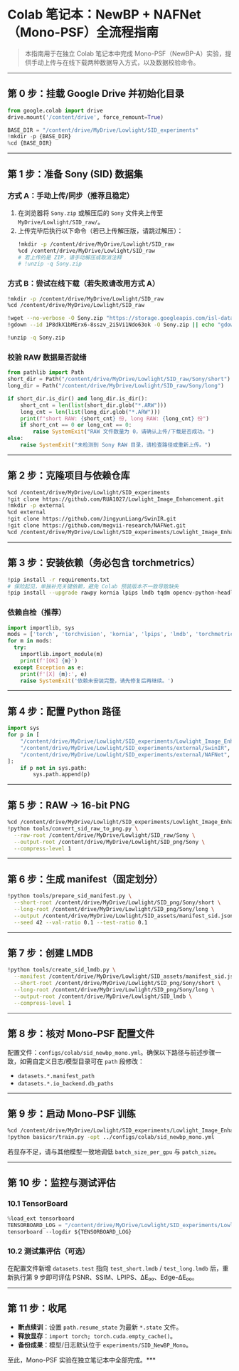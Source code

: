 # Colab 笔记本：NewBP + NAFNet（Mono-PSF）全流程指南

> 本指南用于在独立 Colab 笔记本中完成 Mono-PSF（NewBP-A）实验，提供手动上传与在线下载两种数据导入方式，以及数据校验命令。

---

## 第 0 步：挂载 Google Drive 并初始化目录

```python
from google.colab import drive
drive.mount('/content/drive', force_remount=True)

BASE_DIR = "/content/drive/MyDrive/Lowlight/SID_experiments"
!mkdir -p {BASE_DIR}
%cd {BASE_DIR}
```

---

## 第 1 步：准备 Sony (SID) 数据集

### 方式 A：手动上传/同步（推荐且稳定）
1. 在浏览器将 `Sony.zip` 或解压后的 `Sony` 文件夹上传至 `MyDrive/Lowlight/SID_raw/`。
2. 上传完毕后执行以下命令（若已上传解压版，请跳过解压）：
   ```bash
   !mkdir -p /content/drive/MyDrive/Lowlight/SID_raw
   %cd /content/drive/MyDrive/Lowlight/SID_raw
   # 若上传的是 ZIP，请手动解压或取消注释
   # !unzip -q Sony.zip
   ```

### 方式 B：尝试在线下载（若失败请改用方式 A）
```bash
!mkdir -p /content/drive/MyDrive/Lowlight/SID_raw
%cd /content/drive/MyDrive/Lowlight/SID_raw

!wget --no-verbose -O Sony.zip "https://storage.googleapis.com/isl-datasets/SID/Sony.zip" || echo "官方直链下载失败，请改用 gdown 或手动上传。"
!gdown --id 1P8dkX1bMErx6-8sszv_2i5Vi1Ndo63ok -O Sony.zip || echo "gdown 下载失败，请手动上传。"

!unzip -q Sony.zip
```

### 校验 RAW 数据是否就绪
```python
from pathlib import Path
short_dir = Path("/content/drive/MyDrive/Lowlight/SID_raw/Sony/short")
long_dir = Path("/content/drive/MyDrive/Lowlight/SID_raw/Sony/long")

if short_dir.is_dir() and long_dir.is_dir():
    short_cnt = len(list(short_dir.glob("*.ARW")))
    long_cnt = len(list(long_dir.glob("*.ARW")))
    print(f"short RAW: {short_cnt} 份, long RAW: {long_cnt} 份")
    if short_cnt == 0 or long_cnt == 0:
        raise SystemExit("RAW 文件数量为 0，请确认上传/下载是否成功。")
else:
    raise SystemExit("未检测到 Sony RAW 目录，请检查路径或重新上传。")
```

---

## 第 2 步：克隆项目与依赖仓库

```bash
%cd /content/drive/MyDrive/Lowlight/SID_experiments
!git clone https://github.com/RUA1027/Lowlight_Image_Enhancement.git
!mkdir -p external
%cd external
!git clone https://github.com/JingyunLiang/SwinIR.git
!git clone https://github.com/megvii-research/NAFNet.git
%cd /content/drive/MyDrive/Lowlight/SID_experiments/Lowlight_Image_Enhancement
```

---

## 第 3 步：安装依赖（务必包含 torchmetrics）

```bash
!pip install -r requirements.txt
# 保险起见，单独补充关键依赖，避免 Colab 预装版本不一致导致缺失
!pip install --upgrade rawpy kornia lpips lmdb tqdm opencv-python-headless torchmetrics
```

### 依赖自检（推荐）

```python
import importlib, sys
mods = ['torch', 'torchvision', 'kornia', 'lpips', 'lmdb', 'torchmetrics']
for m in mods:
  try:
    importlib.import_module(m)
    print(f'[OK] {m}')
  except Exception as e:
    print(f'[X] {m}:', e)
    raise SystemExit('依赖未安装完整，请先修复后再继续。')
```

---

## 第 4 步：配置 Python 路径

```python
import sys
for p in [
    "/content/drive/MyDrive/Lowlight/SID_experiments/Lowlight_Image_Enhancement",
    "/content/drive/MyDrive/Lowlight/SID_experiments/external/SwinIR",
    "/content/drive/MyDrive/Lowlight/SID_experiments/external/NAFNet",
]:
    if p not in sys.path:
        sys.path.append(p)
```

---

## 第 5 步：RAW → 16-bit PNG

```bash
%cd /content/drive/MyDrive/Lowlight/SID_experiments/Lowlight_Image_Enhancement
!python tools/convert_sid_raw_to_png.py \
  --raw-root /content/drive/MyDrive/Lowlight/SID_raw/Sony \
  --output-root /content/drive/MyDrive/Lowlight/SID_png/Sony \
  --compress-level 1
```

---

## 第 6 步：生成 manifest（固定划分）

```bash
!python tools/prepare_sid_manifest.py \
  --short-root /content/drive/MyDrive/Lowlight/SID_png/Sony/short \
  --long-root /content/drive/MyDrive/Lowlight/SID_png/Sony/long \
  --output /content/drive/MyDrive/Lowlight/SID_assets/manifest_sid.json \
  --seed 42 --val-ratio 0.1 --test-ratio 0.1
```

---

## 第 7 步：创建 LMDB

```bash
!python tools/create_sid_lmdb.py \
  --manifest /content/drive/MyDrive/Lowlight/SID_assets/manifest_sid.json \
  --short-root /content/drive/MyDrive/Lowlight/SID_png/Sony/short \
  --long-root /content/drive/MyDrive/Lowlight/SID_png/Sony/long \
  --output-root /content/drive/MyDrive/Lowlight/SID_lmdb \
  --compress-level 1
```

---

## 第 8 步：核对 Mono-PSF 配置文件

配置文件：`configs/colab/sid_newbp_mono.yml`。确保以下路径与前述步骤一致，如需自定义日志/模型目录可在 `path` 段修改：

- `datasets.*.manifest_path`
- `datasets.*.io_backend.db_paths`

---

## 第 9 步：启动 Mono-PSF 训练

```bash
%cd /content/drive/MyDrive/Lowlight/SID_experiments/Lowlight_Image_Enhancement/NAFNet_base
!python basicsr/train.py -opt ../configs/colab/sid_newbp_mono.yml
```

若显存不足，请与其他模型一致地调低 `batch_size_per_gpu` 与 `patch_size`。

---

## 第 10 步：监控与测试评估

### 10.1 TensorBoard

```python
%load_ext tensorboard
TENSORBOARD_LOG = "/content/drive/MyDrive/Lowlight/SID_experiments/Lowlight_Image_Enhancement/experiments"
tensorboard --logdir ${TENSORBOARD_LOG}
```

### 10.2 测试集评估（可选）

在配置文件新增 `datasets.test` 指向 `test_short.lmdb` / `test_long.lmdb` 后，重新执行第 9 步即可评估 PSNR、SSIM、LPIPS、ΔE₀₀、Edge-ΔE₀₀。

---

## 第 11 步：收尾

- **断点续训**：设置 `path.resume_state` 为最新 `*.state` 文件。
- **释放显存**：`import torch; torch.cuda.empty_cache()`。
- **备份成果**：模型/日志默认位于 `experiments/SID_NewBP_Mono`。

至此，Mono-PSF 实验在独立笔记本中全部完成。***
